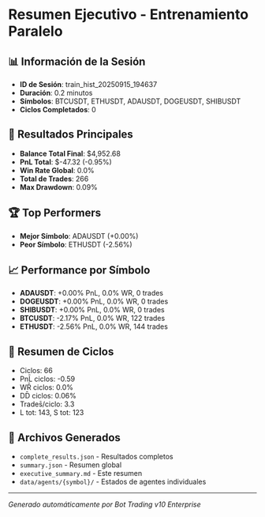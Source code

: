 # Resumen Ejecutivo - Entrenamiento Paralelo

## 📊 Información de la Sesión
- **ID de Sesión**: train_hist_20250915_194637
- **Duración**: 0.2 minutos
- **Símbolos**: BTCUSDT, ETHUSDT, ADAUSDT, DOGEUSDT, SHIBUSDT
- **Ciclos Completados**: 0

## 🎯 Resultados Principales
- **Balance Total Final**: $4,952.68
- **PnL Total**: $-47.32 (-0.95%)
- **Win Rate Global**: 0.0%
- **Total de Trades**: 266
- **Max Drawdown**: 0.09%

## 🏆 Top Performers
- **Mejor Símbolo**: ADAUSDT (+0.00%)
- **Peor Símbolo**: ETHUSDT (-2.56%)

## 📈 Performance por Símbolo
- **ADAUSDT**: +0.00% PnL, 0.0% WR, 0 trades
- **DOGEUSDT**: +0.00% PnL, 0.0% WR, 0 trades
- **SHIBUSDT**: +0.00% PnL, 0.0% WR, 0 trades
- **BTCUSDT**: -2.17% PnL, 0.0% WR, 122 trades
- **ETHUSDT**: -2.56% PnL, 0.0% WR, 144 trades

## 🔄 Resumen de Ciclos
- Ciclos: 66
- PnL̄ ciclos: -0.59
- WR̄ ciclos: 0.0%
- DD̄ ciclos: 0.06%
- Trades̄/ciclo: 3.3
- L tot: 143, S tot: 123

## 🎯 Archivos Generados
- `complete_results.json` - Resultados completos
- `summary.json` - Resumen global
- `executive_summary.md` - Este resumen
- `data/agents/{symbol}/` - Estados de agentes individuales

---
*Generado automáticamente por Bot Trading v10 Enterprise*
